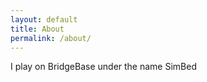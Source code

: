 ```yaml
---
layout: default
title: About
permalink: /about/
---
```


I play on BridgeBase under the name SimBed
